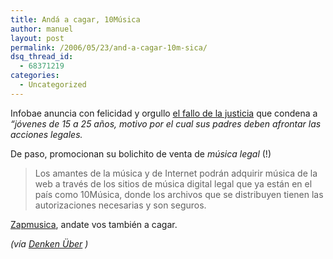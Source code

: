 ```yaml
---
title: Andá a cagar, 10Música
author: manuel
layout: post
permalink: /2006/05/23/and-a-cagar-10m-sica/
dsq_thread_id:
  - 68371219
categories:
  - Uncategorized
---
```

Infobae anuncia con felicidad y orgullo [el fallo de la justicia][1] que condena a *&#8220;jóvenes de 15 a 25 años, motivo por el cual sus padres deben afrontar las acciones legales.*

De paso, promocionan su bolichito de venta de *música legal* (!)

> Los amantes de la música y de Internet podrán adquirir música de la web a través de los sitios de música digital legal que ya están en el país como 10Música, donde los archivos que se distribuyen tienen las autorizaciones necesarias y son seguros.

[Zapmusica][2], andate vos también a cagar.

*(vía [Denken Über][3] )*

 [1]: http://www.infobae.com/notas/nota.php?Idx=256127&#38;IdxSeccion=100796
 [2]: http://zapmusica.com
 [3]: http://www.uberbin.net/archivos/derechos/culpables-a-medias-por-tener-musica-en-sus-rigidos.php